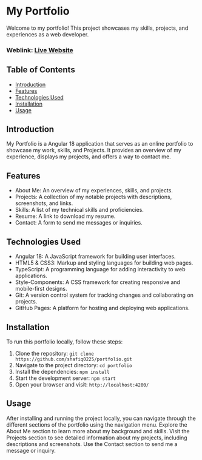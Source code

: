 # My Portfolio

Welcome to my portfolio! This project showcases my skills, projects, and experiences as a web developer.

### Weblink: [Live Website](https://shafiq0225.github.io/portfolio/)

## Table of Contents
- [Introduction](#introduction)
- [Features](#features)
- [Technologies Used](#technologies-used)
- [Installation](#installation)
- [Usage](#usage)

## Introduction
My Portfolio is a Angular 18 application that serves as an online portfolio to showcase my work, skills, and Projects. It provides an overview of my experience, displays my projects, and offers a way to contact me.

## Features
- About Me: An overview of my experiences, skills, and projects.
- Projects: A collection of my notable projects with descriptions, screenshots, and links.
- Skills: A list of my technical skills and proficiencies.
- Resume: A link to download my resume.
- Contact: A form to send me messages or inquiries.

## Technologies Used
- Angular 18: A JavaScript framework for building user interfaces.
- HTML5 & CSS3: Markup and styling languages for building web pages.
- TypeScript: A programming language for adding interactivity to web applications.
- Style-Components: A CSS framework for creating responsive and mobile-first designs.
- Git: A version control system for tracking changes and collaborating on projects.
- GitHub Pages: A platform for hosting and deploying web applications.

## Installation
To run this portfolio locally, follow these steps:

1. Clone the repository: `git clone https://github.com/shafiq0225/portfolio.git`
2. Navigate to the project directory: `cd portfolio`
3. Install the dependencies: `npm install`
4. Start the development server: `npm start`
5. Open your browser and visit: `http://localhost:4200/`

## Usage
After installing and running the project locally, you can navigate through the different sections of the portfolio using the navigation menu. Explore the About Me section to learn more about my background and skills. Visit the Projects section to see detailed information about my projects, including descriptions and screenshots. Use the Contact section to send me a message or inquiry.
